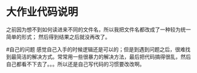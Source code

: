 # 大作业代码说明
之前因为想不到如何读进来不同的文件名，所以我把文件名都改成了一种较为统一简单的形式；
然后得到结果之后就没再改了。

#自己的问题
感觉自己入手的时候逻辑还是可以的；但是到遇到问题之后，很难找到最简洁的解决方式。常常用一些很暴力的解决方法，最后把代码搞得很乱，然后自己都看不下去了。。。所以还是自己写代码的习惯要改改啊。

	
